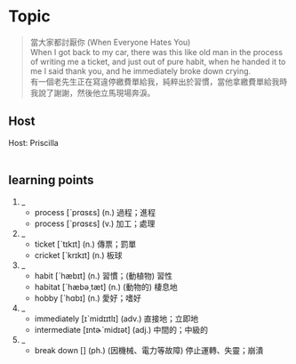 # Topic

> 當大家都討厭你 (When Everyone Hates You) <br>
> When I got back to my car, there was this like old man in the process of writing me a ticket, and just out of pure habit, when he handed it to me I said thank you, and he immediately broke down crying. <br>
> 有一個老先生正在寫違停繳費單給我，純粹出於習慣，當他拿繳費單給我時我說了謝謝，然後他立馬現場奔淚。 <br>

## Host
Host: Priscilla
<br><br>
## learning points
1. _
	* process [ˋprɑsɛs] (n.) 過程；進程
	* process [ˋprɑsɛs] (v.) 加工；處理
2. _
	* ticket [ˋtɪkɪt] (n.) 傳票；罰單
	* cricket [ˋkrɪkɪt] (n.) 板球
3. _
	* habit [ˋhæbɪt] (n.) 習慣；(動植物) 習性
	* habitat [ˋhæbə͵tæt] (n.) (動物的) 棲息地
	* hobby [ˋhɑbɪ] (n.) 愛好；嗜好
4. _
	* immediately [ɪˋmidɪɪtlɪ] (adv.) 直接地；立即地
	* intermediate [ɪntɚˋmidɪət] (adj.) 中間的；中級的
5. _
	* break down [] (ph.)  (因機械、電力等故障) 停止運轉、失靈；崩潰
